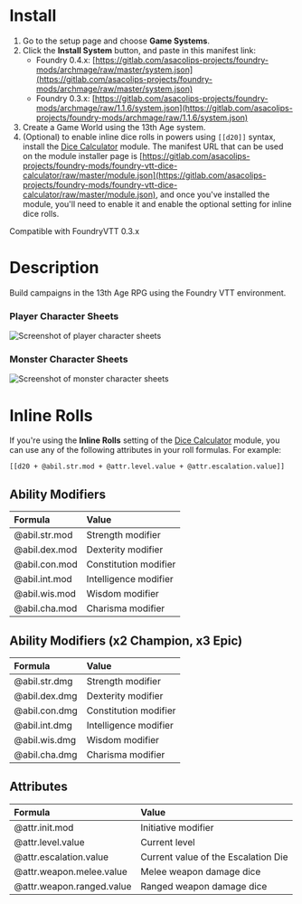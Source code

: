 # Install

1. Go to the setup page and choose **Game Systems**.
2. Click the **Install System** button, and paste in this manifest link:
    * Foundry 0.4.x: [https://gitlab.com/asacolips-projects/foundry-mods/archmage/raw/master/system.json](https://gitlab.com/asacolips-projects/foundry-mods/archmage/raw/master/system.json)
    * Foundry 0.3.x: [https://gitlab.com/asacolips-projects/foundry-mods/archmage/raw/1.1.6/system.json](https://gitlab.com/asacolips-projects/foundry-mods/archmage/raw/1.1.6/system.json)
3. Create a Game World using the 13th Age system.
4. (Optional) to enable inline dice rolls in powers using `[[d20]]` syntax, install the [Dice Calculator](https://gitlab.com/asacolips-projects/foundry-mods/foundry-vtt-dice-calculator) module. The manifest URL that can be used on the module installer page is [https://gitlab.com/asacolips-projects/foundry-mods/foundry-vtt-dice-calculator/raw/master/module.json](https://gitlab.com/asacolips-projects/foundry-mods/foundry-vtt-dice-calculator/raw/master/module.json), and once you've installed the module, you'll need to enable it and enable the optional setting for inline dice rolls.

Compatible with FoundryVTT 0.3.x

# Description

Build campaigns in the 13th Age RPG using the Foundry VTT environment.

### Player Character Sheets

![Screenshot of player character sheets](https://i.imgur.com/ktco54a.jpg)

### Monster Character Sheets

![Screenshot of monster character sheets](https://i.imgur.com/FIaoixU.jpg)

# Inline Rolls

If you're using the **Inline Rolls** setting of the [Dice Calculator](https://gitlab.com/asacolips-projects/foundry-mods/foundry-vtt-dice-calculator) module, you can use any of the following attributes in your roll formulas. For example:

`[[d20 + @abil.str.mod + @attr.level.value + @attr.escalation.value]]`

## Ability Modifiers
| Formula | Value |
| :-- | :-- |
| @abil.str.mod | Strength modifier |
| @abil.dex.mod | Dexterity modifier |
| @abil.con.mod | Constitution modifier |
| @abil.int.mod | Intelligence modifier |
| @abil.wis.mod | Wisdom modifier |
| @abil.cha.mod | Charisma modifier |

## Ability Modifiers (x2 Champion, x3 Epic)
| Formula | Value |
| :-- | :-- |
| @abil.str.dmg | Strength modifier |
| @abil.dex.dmg | Dexterity modifier |
| @abil.con.dmg | Constitution modifier |
| @abil.int.dmg | Intelligence modifier |
| @abil.wis.dmg | Wisdom modifier |
| @abil.cha.dmg | Charisma modifier |

## Attributes
| Formula | Value |
| :-- | :-- |
| @attr.init.mod | Initiative modifier |
| @attr.level.value | Current level |
| @attr.escalation.value | Current value of the Escalation Die |
| @attr.weapon.melee.value | Melee weapon damage dice |
| @attr.weapon.ranged.value | Ranged weapon damage dice |